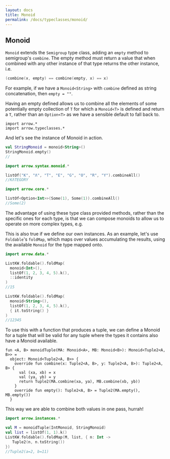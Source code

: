 ```yaml
---
layout: docs
title: Monoid
permalink: /docs/typeclasses/monoid/
---
```


## Monoid

`Monoid` extends the `Semigroup` type class, adding an `empty` method to semigroup's `combine`. The empty method must return a value that when combined with any other instance of that type returns the other instance, i.e.

```kotlin
(combine(x, empty) == combine(empty, x) == x)
```

For example, if we have a `Monoid<String>` with `combine` defined as string concatenation, then `empty = ""`.

Having an empty defined allows us to combine all the elements of some potentially empty collection of `T` for which a `Monoid<T>` is defined and return a `T`, rather than an `Option<T>` as we have a sensible default to fall back to.

```kotlin:ank
import arrow.*
import arrow.typeclasses.*
```

And let's see the instance of Monoid<String> in action.

```kotlin
val StringMonoid = monoid<String>()
StringMonoid.empty()
//
```

```kotlin
import arrow.syntax.monoid.*

listOf("K", "Λ", "T", "E", "G", "O", "R", "Y").combineAll()
//KΛTEGORY
```

```kotlin
import arrow.core.*

listOf<Option<Int>>(Some(1), Some(1)).combineAll()
//Some(2)
```

The advantage of using these type class provided methods, rather than the specific ones for each type, is that we can compose monoids to allow us to operate on more complex types, e.g.

This is also true if we define our own instances. As an example, let's use `Foldable`'s `foldMap`, which maps over values accumulating the results, using the available `Monoid` for the type mapped onto.

```kotlin
import arrow.data.*

ListKW.foldable().foldMap(
  monoid<Int>(),
  listOf(1, 2, 3, 4, 5).k(),
  ::identity
)
//15
```

```kotlin
ListKW.foldable().foldMap(
  monoid<String>(),
  listOf(1, 2, 3, 4, 5).k(),
  { it.toString() }
)
//12345
```

To use this with a function that produces a tuple, we can define a Monoid for a tuple that will be valid for any tuple where the types it contains also have a Monoid available. 

```kotlin:ank:silent
fun <A, B> monoidTuple(MA: Monoid<A>, MB: Monoid<B>): Monoid<Tuple2<A, B>> =
  object: Monoid<Tuple2<A, B>> {
    override fun combine(x: Tuple2<A, B>, y: Tuple2<A, B>): Tuple2<A, B> {
      val (xa, xb) = x
      val (ya, yb) = y
      return Tuple2(MA.combine(xa, ya), MB.combine(xb, yb))
    }
    override fun empty(): Tuple2<A, B> = Tuple2(MA.empty(), MB.empty())
  }
```

This way we are able to combine both values in one pass, hurrah!

```kotlin
import arrow.instances.*

val M = monoidTuple(IntMonoid, StringMonoid)
val list = listOf(1, 1).k()
ListKW.foldable().foldMap(M, list, { n: Int -> 
   Tuple2(n, n.toString()) 
})
//Tuple2(a=2, b=11)
```